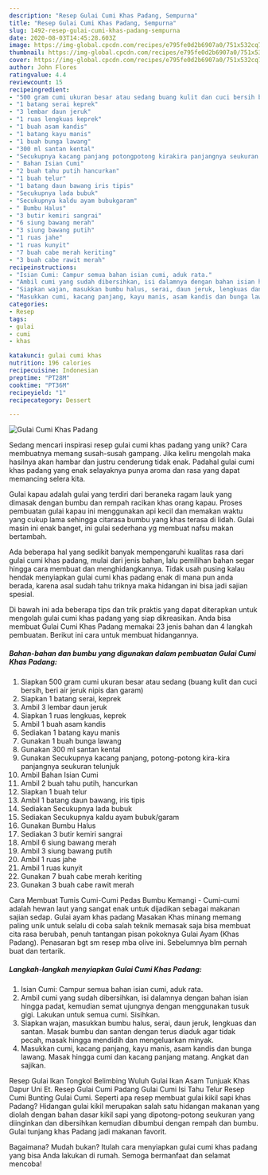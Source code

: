```yaml
---
description: "Resep Gulai Cumi Khas Padang, Sempurna"
title: "Resep Gulai Cumi Khas Padang, Sempurna"
slug: 1492-resep-gulai-cumi-khas-padang-sempurna
date: 2020-08-03T14:45:28.603Z
image: https://img-global.cpcdn.com/recipes/e795fe0d2b6907a0/751x532cq70/gulai-cumi-khas-padang-foto-resep-utama.jpg
thumbnail: https://img-global.cpcdn.com/recipes/e795fe0d2b6907a0/751x532cq70/gulai-cumi-khas-padang-foto-resep-utama.jpg
cover: https://img-global.cpcdn.com/recipes/e795fe0d2b6907a0/751x532cq70/gulai-cumi-khas-padang-foto-resep-utama.jpg
author: John Flores
ratingvalue: 4.4
reviewcount: 15
recipeingredient:
- "500 gram cumi ukuran besar atau sedang buang kulit dan cuci bersih beri air jeruk nipis dan garam"
- "1 batang serai keprek"
- "3 lembar daun jeruk"
- "1 ruas lengkuas keprek"
- "1 buah asam kandis"
- "1 batang kayu manis"
- "1 buah bunga lawang"
- "300 ml santan kental"
- "Secukupnya kacang panjang potongpotong kirakira panjangnya seukuran telunjuk"
- " Bahan Isian Cumi"
- "2 buah tahu putih hancurkan"
- "1 buah telur"
- "1 batang daun bawang iris tipis"
- "Secukupnya lada bubuk"
- "Secukupnya kaldu ayam bubukgaram"
- " Bumbu Halus"
- "3 butir kemiri sangrai"
- "6 siung bawang merah"
- "3 siung bawang putih"
- "1 ruas jahe"
- "1 ruas kunyit"
- "7 buah cabe merah keriting"
- "3 buah cabe rawit merah"
recipeinstructions:
- "Isian Cumi: Campur semua bahan isian cumi, aduk rata."
- "Ambil cumi yang sudah dibersihkan, isi dalamnya dengan bahan isian hingga padat, kemudian semat ujungnya dengan menggunakan tusuk gigi. Lakukan untuk semua cumi. Sisihkan."
- "Siapkan wajan, masukkan bumbu halus, serai, daun jeruk, lengkuas dan santan. Masak bumbu dan santan dengan terus diaduk agar tidak pecah, masak hingga mendidih dan mengeluarkan minyak."
- "Masukkan cumi, kacang panjang, kayu manis, asam kandis dan bunga lawang. Masak hingga cumi dan kacang panjang matang. Angkat dan sajikan."
categories:
- Resep
tags:
- gulai
- cumi
- khas

katakunci: gulai cumi khas 
nutrition: 196 calories
recipecuisine: Indonesian
preptime: "PT28M"
cooktime: "PT36M"
recipeyield: "1"
recipecategory: Dessert

---
```



![Gulai Cumi Khas Padang](https://img-global.cpcdn.com/recipes/e795fe0d2b6907a0/751x532cq70/gulai-cumi-khas-padang-foto-resep-utama.jpg)

Sedang mencari inspirasi resep gulai cumi khas padang yang unik? Cara membuatnya memang susah-susah gampang. Jika keliru mengolah maka hasilnya akan hambar dan justru cenderung tidak enak. Padahal gulai cumi khas padang yang enak selayaknya punya aroma dan rasa yang dapat memancing selera kita.

Gulai kapau adalah gulai yang terdiri dari beraneka ragam lauk yang dimasak dengan bumbu dan rempah racikan khas orang kapau. Proses pembuatan gulai kapau ini menggunakan api kecil dan memakan waktu yang cukup lama sehingga citarasa bumbu yang khas terasa di lidah. Gulai masin ini enak banget, ini gulai sederhana yg membuat nafsu makan bertambah.

Ada beberapa hal yang sedikit banyak mempengaruhi kualitas rasa dari gulai cumi khas padang, mulai dari jenis bahan, lalu pemilihan bahan segar hingga cara membuat dan menghidangkannya. Tidak usah pusing kalau hendak menyiapkan gulai cumi khas padang enak di mana pun anda berada, karena asal sudah tahu triknya maka hidangan ini bisa jadi sajian spesial.


Di bawah ini ada beberapa tips dan trik praktis yang dapat diterapkan untuk mengolah gulai cumi khas padang yang siap dikreasikan. Anda bisa membuat Gulai Cumi Khas Padang memakai 23 jenis bahan dan 4 langkah pembuatan. Berikut ini cara untuk membuat hidangannya.

<!--inarticleads1-->

##### Bahan-bahan dan bumbu yang digunakan dalam pembuatan Gulai Cumi Khas Padang:

1. Siapkan 500 gram cumi ukuran besar atau sedang (buang kulit dan cuci bersih, beri air jeruk nipis dan garam)
1. Siapkan 1 batang serai, keprek
1. Ambil 3 lembar daun jeruk
1. Siapkan 1 ruas lengkuas, keprek
1. Ambil 1 buah asam kandis
1. Sediakan 1 batang kayu manis
1. Gunakan 1 buah bunga lawang
1. Gunakan 300 ml santan kental
1. Gunakan Secukupnya kacang panjang, potong-potong kira-kira panjangnya seukuran telunjuk
1. Ambil  Bahan Isian Cumi
1. Ambil 2 buah tahu putih, hancurkan
1. Siapkan 1 buah telur
1. Ambil 1 batang daun bawang, iris tipis
1. Sediakan Secukupnya lada bubuk
1. Sediakan Secukupnya kaldu ayam bubuk/garam
1. Gunakan  Bumbu Halus
1. Sediakan 3 butir kemiri sangrai
1. Ambil 6 siung bawang merah
1. Ambil 3 siung bawang putih
1. Ambil 1 ruas jahe
1. Ambil 1 ruas kunyit
1. Gunakan 7 buah cabe merah keriting
1. Gunakan 3 buah cabe rawit merah


Cara Membuat Tumis Cumi-Cumi Pedas Bumbu Kemangi - Cumi-cumi adalah hewan laut yang sangat enak untuk dijadikan sebagai makanan sajian sedap. Gulai ayam khas padang Masakan Khas minang memang paling unik untuk selalu di coba salah teknik memasak saja bisa membuat cita rasa berubah, penuh tantangan pisan pokoknya Gulai Ayam (Khas Padang). Penasaran bgt sm resep mba olive ini. Sebelumnya blm pernah buat dan tertarik. 

<!--inarticleads2-->

##### Langkah-langkah menyiapkan Gulai Cumi Khas Padang:

1. Isian Cumi: Campur semua bahan isian cumi, aduk rata.
1. Ambil cumi yang sudah dibersihkan, isi dalamnya dengan bahan isian hingga padat, kemudian semat ujungnya dengan menggunakan tusuk gigi. Lakukan untuk semua cumi. Sisihkan.
1. Siapkan wajan, masukkan bumbu halus, serai, daun jeruk, lengkuas dan santan. Masak bumbu dan santan dengan terus diaduk agar tidak pecah, masak hingga mendidih dan mengeluarkan minyak.
1. Masukkan cumi, kacang panjang, kayu manis, asam kandis dan bunga lawang. Masak hingga cumi dan kacang panjang matang. Angkat dan sajikan.


Resep Gulai Ikan Tongkol Belimbing Wuluh Gulai Ikan Asam Tunjuak Khas Dapur Uni Et. Resep Gulai Cumi Padang Gulai Cumi Isi Tahu Telur Resep Cumi Bunting Gulai Cumi. Seperti apa resep membuat gulai kikil sapi khas Padang? Hidangan gulai kikil merupakan salah satu hidangan makanan yang diolah dengan bahan dasar kikil sapi yang dipotong-potong seukuran yang diinginkan dan dibersihkan kemudian dibumbui dengan rempah dan bumbu. Gulai tunjang khas Padang jadi makanan favorit. 

Bagaimana? Mudah bukan? Itulah cara menyiapkan gulai cumi khas padang yang bisa Anda lakukan di rumah. Semoga bermanfaat dan selamat mencoba!

